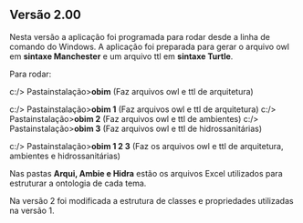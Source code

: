 ## Versão 2.00

Nesta versão a aplicação foi programada para rodar desde a linha de comando do Windows. A aplicação foi preparada para gerar o arquivo owl em **sintaxe Manchester**
e um arquivo ttl em **sintaxe Turtle**. 

Para rodar:

c:/> Pastainstalação>**obim** (Faz arquivos owl e ttl de arquitetura)

c:/> Pastainstalação>**obim 1** (Faz arquivos owl e ttl de arquitetura) 
c:/> Pastainstalação>**obim 2** (Faz arquivos owl e ttl de ambientes) 
c:/> Pastainstalação>**obim 3** (Faz arquivos owl e ttl de hidrossanitárias)

c:/> Pastainstalação>**obim 1 2 3** (Faz os arquivos owl e ttl de arquitetura, ambientes e hidrossanitárias)

Nas pastas **Arqui, Ambie e Hidra** estão os arquivos Excel utilizados para estruturar a ontologia de cada tema.

Na versão 2 foi modificada a estrutura de classes e propriedades utilizadas na versão 1.


